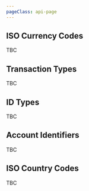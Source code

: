 ```yaml
---
pageClass: api-page
---
```


## ISO Currency Codes

TBC

## Transaction Types

TBC

## ID Types

TBC

## Account Identifiers

TBC

## ISO Country Codes

TBC
